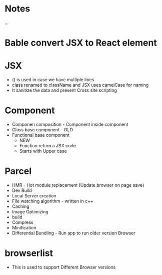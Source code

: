 # Notes

...
# Bable convert JSX to React element
# JSX
 - () is used in case we have multiple lines
 - class renamed to className and JSX uses camelCase for naming
 - It sanitize the data and prevent Cross site scripting
# Component
 - Componen composition - Component inside component
 - Class base component - OLD
 - Functional base component 
    - NEW 
    - Function return a JSX code
    - Starts with Upper case
# Parcel
- HMR - Hot module replacement (Update browser on page save)
- Dev Build
- Local Server creation
- File watching algorithm -  written in c++
- Caching
- Image Optimizing
- build
- Compress
- Minification
- Differential Bundling - Run app to run older version Browser

# browserlist
 - This is used to support Different Browser versions